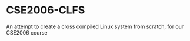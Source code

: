 # CSE2006-CLFS
An attempt to create a cross compiled Linux system from scratch, for our CSE2006 course
